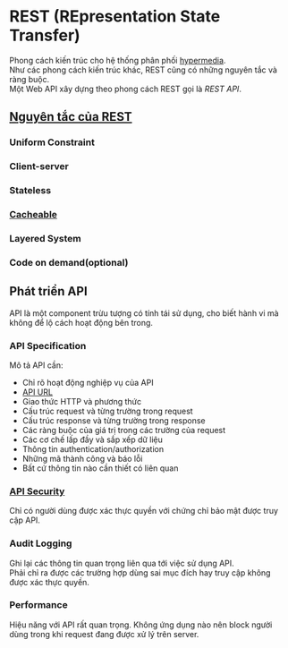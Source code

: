# REST (REpresentation State Transfer)  
Phong cách kiến trúc cho hệ thống phân phối [hypermedia](https://github.com/tinhphantrong0612/RESTfulAPI/blob/main/Hypermedia.md).  
Như các phong cách kiến trúc khác, REST cũng có những nguyên tắc và ràng buộc.  
Một Web API xây dựng theo phong cách REST gọi là *REST API*.  
## [Nguyên tắc của REST](https://github.com/tinhphantrong0612/RESTfulAPI/blob/main/ArchitecturalConstraint.md)  
### Uniform Constraint  
### Client-server  
### Stateless  
### [Cacheable](https://github.com/tinhphantrong0612/RESTfulAPI/blob/main/Caching.md)  
### Layered System   
### Code on demand(optional)  
## Phát triển API  
API là một component trừu tượng có tính tái sử dụng, cho biết hành vi mà không để lộ cách hoạt động bên trong.  
### API Specification  
Mô tả API cần:  
- Chỉ rõ hoạt động nghiệp vụ của API  
- [API URL](https://github.com/tinhphantrong0612/RESTfulAPI/blob/main/NamingGuide.md)  
- Giao thức HTTP và phương thức  
- Cấu trúc request và từng trường trong request  
- Cấu trúc response và từng trường trong response  
- Các ràng buộc của giá trị trong các trường của request  
- Các cơ chế lấp đầy và sắp xếp dữ liệu  
- Thông tin authentication/authorization  
- Những mã thành công và báo lỗi  
- Bất cứ thông tin nào cần thiết có liên quan  
### [API Security](https://github.com/tinhphantrong0612/RESTfulAPI/blob/main/Security.md)  
Chỉ có người dùng được xác thực quyền với chứng chỉ bảo mật được truy cập API.  
### Audit Logging  
Ghi lại các thông tin quan trọng liên qua tới việc sử dụng API.  
Phải chỉ ra được các trường hợp dùng sai mục đích hay truy cập không được xác thực quyền.  
### Performance  
Hiệu năng với API rất quan trọng. Không ứng dụng nào nên block người dùng trong khi request đang được xử lý trên server.  
